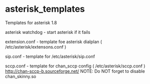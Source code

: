 asterisk_templates
=============

Templates for asterisk 1.8

asterisk watchdog - start asterisk if it fails

extension.conf    - template foe asterisk dialplan ( /etc/asterisk/extensons.conf )

sip.conf          - template for /etc/asterisk/sip.conf 

sccp.conf         - template for chan_sccp config ( /etc/asterisk/sccp.conf ) http://chan-sccp-b.sourceforge.net/
                    NOTE: Do NOT forget to disable chan_skinny.so
